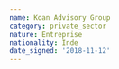 ```yaml
---
name: Koan Advisory Group
category: private_sector
nature: Entreprise
nationality: Inde
date_signed: '2018-11-12'
---
```

    